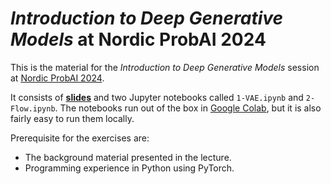 # *Introduction to Deep Generative Models* at Nordic ProbAI 2024

This is the material for the *Introduction to Deep Generative Models* session at [Nordic ProbAI 2024](https://nordic.probabilistic.ai).

It consists of [**slides**](https://drive.google.com/file/d/1EUyF5Kw5JozY8X2NtXwyUbIxskRUSei1/view?usp=sharing) and two Jupyter notebooks called `1-VAE.ipynb` and `2-Flow.ipynb`. The notebooks run out of the box in [Google Colab](https://colab.research.google.com), but it is also fairly easy to run them locally.

Prerequisite for the exercises are:
* The background material presented in the lecture.
* Programming experience in Python using PyTorch.
